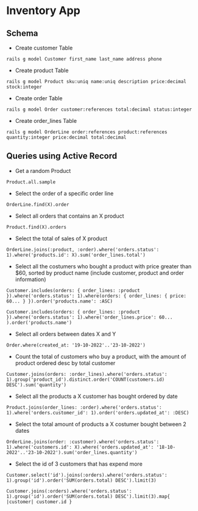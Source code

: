 # Inventory App

## Schema

- Create customer Table
```console
rails g model Customer first_name last_name address phone
```

- Create product Table
```console
rails g model Product sku:uniq name:uniq description price:decimal stock:integer
```
- Create order Table
```console
rails g model Order customer:references total:decimal status:integer
```

- Create order_lines Table
```console
rails g model OrderLine order:references product:references quantity:integer price:decimal total:decimal
```

## Queries using Active Record

- Get a random Product
```console
Product.all.sample
```

- Select the order of a specific order line
```console
OrderLine.find(X).order
```

- Select all orders that contains an X product
```console
Product.find(X).orders
```

- Select the total of sales of X product
```console
OrderLine.joins(:product, :order).where('orders.status': 1).where('products.id': X).sum('order_lines.total')
```

- Select all the costumers who bought a product with price greater than $60, sorted by product name (include customer, product and order information)
```console
Customer.includes(orders: { order_lines: :product }).where('orders.status': 1).where(orders: { order_lines: { price: 60... } }).order('products.name': :ASC)
```
```console
Customer.includes(orders: { order_lines: :product }).where('orders.status': 1).where('order_lines.price': 60... ).order('products.name')
```

- Select all orders between dates X and Y
```console
Order.where(created_at: '19-10-2022'..'23-10-2022')
```

- Count the total of customers who buy a product, with the amount of product ordered desc by total customer
```console
Customer.joins(orders: :order_lines).where('orders.status': 1).group('product_id').distinct.order('COUNT(customers.id) DESC').sum('quantity')
```

- Select all the products a X customer has bought ordered by date
```console
Product.joins(order_lines: :order).where('orders.status': 1).where('orders.customer_id': 1).order('orders.updated_at': :DESC)
```

- Select the total amount of products a X costumer bought between 2 dates
```console
OrderLine.joins(order: :customer).where('orders.status': 1).where('customers.id': X).where('orders.updated_at': '18-10-2022'..'23-10-2022').sum('order_lines.quantity')
```

- Select the id of 3 customers that has expend more
```console
Customer.select('id').joins(:orders).where('orders.status': 1).group('id').order('SUM(orders.total) DESC').limit(3)
```
```console
Customer.joins(:orders).where('orders.status': 1).group('id').order('SUM(orders.total) DESC').limit(3).map{ |customer| customer.id }
```

